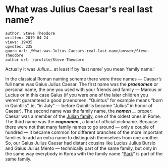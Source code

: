 # What was Julius Caesar's real last name?

	author: Steve Theodore
	written: 2019-04-24
	views: 19435
	upvotes: 235
	quora url: /What-was-Julius-Caesars-real-last-name/answer/Steve-Theodore
	author url: /profile/Steve-Theodore


Actually it was _Julius…_ at least if by ‘last name’ you mean ‘family name.’

In the classical Roman naming scheme there were three names — Caesar’s full name was Gaius Julius Caesar. The first name was the ___praenomen___  or personal name, the one you used with your friends and family — Marcus or Lucius or in this case Gaius (if you were one of the later children you weren’t guaranteed a good praenomen: “Quintus” for example means “born in Quintilis”, ie, “in July” — before Quinitilis became “Julius” in honor of Caesar). The second name was the family name, the ___nomen___ __ proper: Caesar was a member of the [Julian family](https://en.wikipedia.org/wiki/Julia_(gens)), one of the oldest ones in Rome. The third name was the ___cognomen___ , a kind of official nickname. Because there were not that many family names to go around — only a couple of hundred — it became common for different branches of the more important families to add an extra name to distinguish themselves from one another. So, our Gaius Julius Caesar had distant cousins like Lucius Julius Bursio and Gaius Julius Mento — technically part of the same family, but only in the same way everybody in Korea with the family name “[Park](https://en.wikipedia.org/wiki/Park_(Korean_surname))” is part of the same family.

